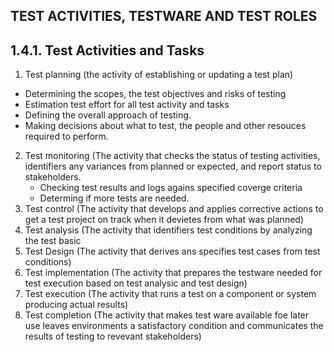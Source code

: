 TEST ACTIVITIES, TESTWARE AND TEST ROLES
- 
1.4.1. Test Activities and Tasks
- 
1. Test planning (the activity of establishing or updating a test plan)
- Determining the scopes, the test objectives and risks of testing
- Estimation test effort for all test activity and tasks
- Defining the overall approach of testing.
- Making decisions about what to test, the people and other resouces required to perform.

2. Test monitoring (The activity that checks the status of testing activities, identifiers any variances from planned or expected, and report status to stakeholders.
   - Checking test results and logs agains specified coverge criteria
   - Determing if more tests are needed.
4. Test control (The activity that develops and applies corrective actions to get a test project on track when it devietes from what was planned)
5. Test analysis (The activity that identifiers test conditions by analyzing the test basic
6. Test Design (The activity that derives ans specifies test cases from test conditions)
7. Test implementation (The activity that prepares the testware needed for test execution based on test analysic and test design)
8. Test execution (The activity that runs a test on a component or system producing actual results)
9. Test completion (The activity that makes test ware available foe later use leaves environments a satisfactory condition and communicates the results of testing to revevant stakeholders)



